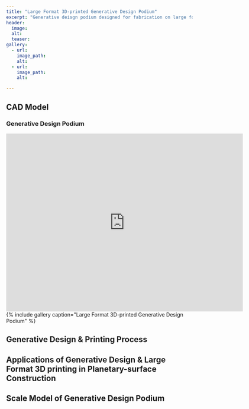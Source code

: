 ```yaml
---
title: "Large Format 3D-printed Generative Design Podium"
excerpt: "Generative deisgn podium designed for fabrication on large format 3D printer"
header:
  image: 
  alt: 
  teaser: 
gallery:
  - url: 
    image_path: 
    alt: 
  - url: 
    image_path: 
    alt: 

---
```

## CAD Model
### Generative Design Podium
<iframe src="https://vanderbilt643.autodesk360.com/shares/public/SH512d4QTec90decfa6ef87e353687cd2c94?mode=embed" width="640" height="480" allowfullscreen="true" webkitallowfullscreen="true" mozallowfullscreen="true"  frameborder="0"></iframe>
{% include gallery caption="Large Format 3D-printed Generative Design Podium" %}

## Generative Design & Printing Process

## Applications of Generative Design & Large Format 3D printing in Planetary-surface Construction

## Scale Model of Generative Design Podium
